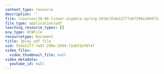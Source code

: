 ```yaml
---
content_type: resource
description: ''
file: /courses/18-06-linear-algebra-spring-2010/55da11f77a97298e289472a651e76f4f_2IdtqGM6KWU.pdf
file_type: application/pdf
learning_resource_types: []
ocw_type: OCWFile
resourcetype: Document
title: 3play pdf file
uid: 55da11f7-7a97-298e-2894-72a651e76f4f
video_files:
  video_thumbnail_file: null
video_metadata:
  youtube_id: null
---
```

